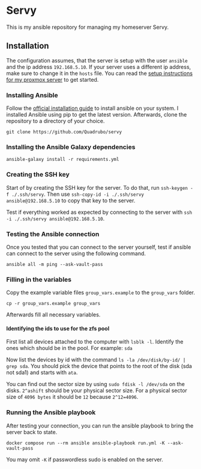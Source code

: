 # Servy

This is my ansible repository for managing my homeserver Servy.

## Installation

The configuration assumes, that the server is setup with the user `ansible` and the ip address `192.168.5.10`.
If your server uses a different ip address, make sure to change it in the `hosts` file.
You can read the [setup instructions for my proxmox server](PROXMOX.md) to get started.

### Installing Ansible

Follow the [official installation guide](https://docs.ansible.com/ansible/latest/installation_guide/intro_installation.html) to install ansible on your system. I installed Ansible using pip to get the latest version.
Afterwards, clone the repository to a directory of your choice.

```shell
git clone https://github.com/Quadrubo/servy
```

### Installing the Ansible Galaxy dependencies

```shell
ansible-galaxy install -r requirements.yml
```

### Creating the SSH key

Start of by creating the SSH key for the server. To do that, run `ssh-keygen -f ./.ssh/servy`. Then use `ssh-copy-id -i ./.ssh/servy ansible@192.168.5.10` to copy that key to the server.

Test if everything worked as expected by connecting to the server with `ssh -i ./.ssh/servy ansible@192.168.5.10`.

### Testing the Ansible connection

Once you tested that you can connect to the server yourself, test if ansible can connect to the server using the following command.

```shell
ansible all -m ping --ask-vault-pass
```

### Filling in the variables

Copy the example variable files `group_vars.example` to the `group_vars` folder.

```shell
cp -r group_vars.example group_vars
```

Afterwards fill all necessary variables.

#### Identifying the ids to use for the zfs pool

First list all devices attached to the computer with `lsblk -l`.
Identify the ones which should be in the pool. For example: `sda`

Now list the devices by id with the command `ls -la /dev/disk/by-id/ | grep sda`. You should pick the device that points to the root of the disk (sda not sda1) and starts with `ata`.

You can find out the sector size by using `sudo fdisk -l /dev/sda` on the disks. `2^ashift` should be your physical sector size.
For a physical sector size of `4096 bytes` it should be `12` because `2^12=4096`.

### Running the Ansible playbook

After testing your connection, you can run the ansible playbook to bring the server back to state.

```shell
docker compose run --rm ansible ansible-playbook run.yml -K --ask-vault-pass
```

You may omit `-K` if passwordless sudo is enabled on the server.

